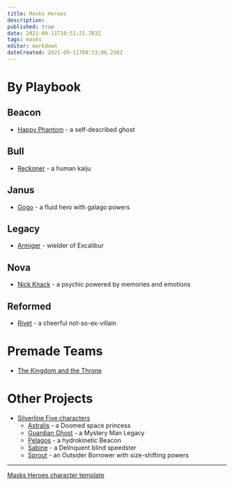 ```yaml
---
title: Masks Heroes
description: 
published: true
date: 2021-09-11T10:51:21.783Z
tags: masks
editor: markdown
dateCreated: 2021-09-11T08:33:06.258Z
---
```


# By Playbook

## Beacon

* [Happy Phantom](happy-phantom) - a self-described ghost

## Bull

* [Reckoner](reckoner) - a human kaiju

## Janus

* [Gogo](gogo) - a fluid hero with galago powers

## Legacy

* [Armiger](armiger) - wielder of Excalibur

## Nova

* [Nick Knack](nick-knack) - a psychic powered by memories and emotions

## Reformed

* [Rivet](rivet) - a cheerful not-so-ex-villain

# Premade Teams

* [The Kingdom and the Throne](kingdom-throne)

# Other Projects

* [Silverline Five characters](/silverline-five/heroes)
  * [Astralis](/silverline-five/heroes/astralis) - a Doomed space princess
  * [Guardian Ghost](/silverline-five/heroes/guardian-ghost) - a Mystery Man Legacy
  * [Pelagos](/silverline-five/heroes/pelagos) - a hydrokinetic Beacon
  * [Sabine](/silverline-five/heroes/sabine) - a Delinquent blind speedster
  * [Sprout](/silverline-five/heroes/sprout) - an Outsider Borrower with size-shifting powers

----

[Masks Heroes character template](template)